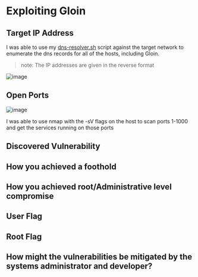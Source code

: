 # Exploiting Gloin

## Target IP Address
I was able to use my [dns-resolver.sh](https://github.com/JackLeonard802/SEC-335/blob/main/Tech%20Journal/Source%20Code/dns-resolver.sh) script against the target network to enumerate the dns records for all of the hosts, including Gloin.
> note: The IP addresses are given in the reverse format

![image](https://user-images.githubusercontent.com/71239122/200626591-190151e7-2239-44e0-a26c-a469b40c52c2.png)

## Open Ports
![image](https://user-images.githubusercontent.com/71239122/200627213-e9219f3d-6929-46a5-94ae-1df78f866f0c.png)

I was able to use nmap with the -sV flags on the host to scan ports 1-1000 and get the services running on those ports

## Discovered Vulnerability


## How you achieved a foothold


## How you achieved root/Administrative level compromise


## User Flag


## Root Flag


## How might the vulnerabilities be mitigated by the systems administrator and developer?
